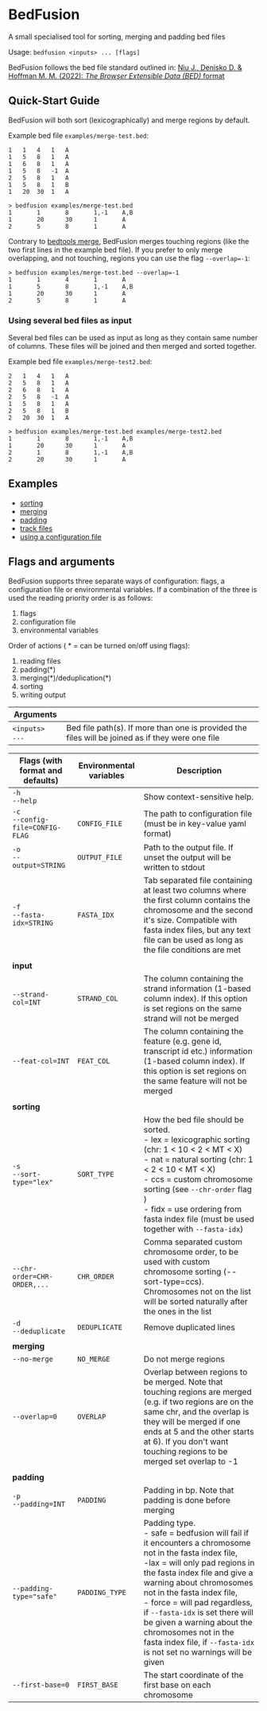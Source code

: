 # BedFusion

A small specialised tool for sorting, merging and padding bed files

Usage: `bedfusion <inputs> ... [flags]`

BedFusion follows the bed file standard outlined in: [Niu J., Denisko D. & Hoffman M. M. (2022): *The Browser Extensible Data (BED)* format](https://github.com/samtools/hts-specs/blob/94500cf76f049e898dec7af23097d877fde5894e/BEDv1.pdf)

## Quick-Start Guide

BedFusion will both sort (lexicographically) and merge regions by default. 

Example bed file `examples/merge-test.bed`:

``` text
1	1	4	1	A
1	5	8	1	A
1	6	8	1	A
1	5	8	-1	A
2	5	8	1	A
1	5	8	1	B
1	20	30	1	A
```

``` shell
> bedfusion examples/merge-test.bed
1       1       8       1,-1    A,B
1       20      30      1       A
2       5       8       1       A
```

Contrary to [bedtools merge](https://bedtools.readthedocs.io/en/latest/content/tools/merge.html), BedFusion merges touching regions (like the two first lines in the example bed file). If you prefer to only merge overlapping, and not touching, regions you can use the flag `--overlap=-1`:

``` shell
> bedfusion examples/merge-test.bed --overlap=-1
1       1       4       1       A
1       5       8       1,-1    A,B
1       20      30      1       A
2       5       8       1       A
```

### Using several bed files as input

Several bed files can be used as input as long as they contain same number of columns. These files will be joined and then merged and sorted together.

Example bed file `examples/merge-test2.bed`:

``` text
2	1	4	1	A
2	5	8	1	A
2	6	8	1	A
2	5	8	-1	A
1	5	8	1	A
2	5	8	1	B
2	20	30	1	A
```

``` shell
> bedfusion examples/merge-test.bed examples/merge-test2.bed
1       1       8       1,-1    A,B
1       20      30      1       A
2       1       8       1,-1    A,B
2       20      30      1       A
```

## Examples

- [sorting](./docs/sorting.md)
- [merging](./docs/merging.md)
- [padding](./docs/padding.md)
- [track files](./docs/track-files.md)
- [using a configuration file](./docs/config-file.md)

## Flags and arguments 

BedFusion supports three separate ways of configuration: flags, a configuration file or environmental variables. If a combination of the three is used the reading priority order is as follows: 

1. flags 
2. configuration file 
3. environmental variables

Order of actions ( \* = can be turned on/off using flags): 

1. reading files 
2. padding(\*)
3. merging(\*)/deduplication(\*)
4. sorting 
5. writing output 

| Arguments      |                                                                                                  |
|----------------|--------------------------------------------------------------------------------------------------|
| `<inputs> ...` | Bed file path(s). If more than one is provided the files will be joined as if they were one file |


| Flags (with format and defaults)    | Environmental variables | Description                                                                                                                                                                                                                                                                                                                                                                                                                         |
|-------------------------------------|-------------------------|-------------------------------------------------------------------------------------------------------------------------------------------------------------------------------------------------------------------------------------------------------------------------------------------------------------------------------------------------------------------------------------------------------------------------------------|
| `-h`<br>`--help`                    |                         | Show context-sensitive help.                                                                                                                                                                                                                                                                                                                                                                                                        |
| `-c`<br>`--config-file=CONFIG-FLAG` | `CONFIG_FILE`           | The path to configuration file (must be in key-value yaml format)                                                                                                                                                                                                                                                                                                                                                                   |
| `-o`<br>`--output=STRING`           | `OUTPUT_FILE`           | Path to the output file. If unset the output will be written to stdout                                                                                                                                                                                                                                                                                                                                                              |
| `-f`<br>`--fasta-idx=STRING`        | `FASTA_IDX`             | Tab separated file containing at least two columns where the first column contains the chromosome and the second it's size. Compatible with fasta index files, but any text file can be used as long as the file conditions are met                                                                                                                                                                                                 |
|                                     |                         |                                                                                                                                                                                                                                                                                                                                                                                                                                     |
| **input**                           |                         |                                                                                                                                                                                                                                                                                                                                                                                                                                     |
| `--strand-col=INT`                  | `STRAND_COL`            | The column containing the strand information (1-based column index). If this option is set regions on the same strand will not be merged                                                                                                                                                                                                                                                                                            |
| `--feat-col=INT`                    | `FEAT_COL`              | The column containing the feature (e.g. gene id, transcript id etc.) information (1-based column index). If this option is set regions on the same feature will not be merged                                                                                                                                                                                                                                                       |
|                                     |                         |                                                                                                                                                                                                                                                                                                                                                                                                                                     |
| **sorting**                         |                         |                                                                                                                                                                                                                                                                                                                                                                                                                                     |
| `-s`<br>`--sort-type="lex"`         | `SORT_TYPE`             | How the bed file should be sorted.<br>- lex = lexicographic sorting (chr: 1 < 10 < 2 < MT < X)<br>- nat = natural sorting (chr: 1 < 2 < 10 < MT < X)<br>- ccs = custom chromosome sorting (see `--chr-order` flag )<br>- fidx = use ordering from fasta index file (must be used together with `--fasta-idx`)                                                                                                                       |
| `--chr-order=CHR-ORDER,...`         | `CHR_ORDER`             | Comma separated custom chromosome order, to be used with custom chromosome sorting (--sort-type=ccs). Chromosomes not on the list will be sorted naturally after the ones in the list                                                                                                                                                                                                                                               |
| `-d`<br>`--deduplicate`             | `DEDUPLICATE`           | Remove duplicated lines                                                                                                                                                                                                                                                                                                                                                                                                             |
|                                     |                         |                                                                                                                                                                                                                                                                                                                                                                                                                                     |
| **merging**                         |                         |                                                                                                                                                                                                                                                                                                                                                                                                                                     |
| `--no-merge`                        | `NO_MERGE`              | Do not merge regions                                                                                                                                                                                                                                                                                                                                                                                                                |
| `--overlap=0`                       | `OVERLAP`               | Overlap between regions to be merged. Note that touching regions are merged (e.g. if two regions are on the same chr, and the overlap is they will be merged if one ends at 5 and the other starts at 6). If you don't want touching regions to be merged set overlap to -1                                                                                                                                                         |
|                                     |                         |                                                                                                                                                                                                                                                                                                                                                                                                                                     |
| **padding**                         |                         |                                                                                                                                                                                                                                                                                                                                                                                                                                     |
| `-p`<br>`--padding=INT`             | `PADDING`               | Padding in bp. Note that padding is done before merging                                                                                                                                                                                                                                                                                                                                                                             |
| `--padding-type="safe"`             | `PADDING_TYPE`          | Padding type.<br>- safe = bedfusion will fail if it encounters a chromosome not in the fasta index file,<br>-lax = will only pad regions in the fasta index file and give a warning about chromosomes not in the fasta index file,<br>- force = will pad regardless, if `--fasta-idx` is set there will be given a warning about the chromosomes not in the fasta index file, if `--fasta-idx` is not set no warnings will be given |
| `--first-base=0`                    | `FIRST_BASE`            | The start coordinate of the first base on each chromosome                                                                                                                                                                                                                                                                                                                                                                           |
